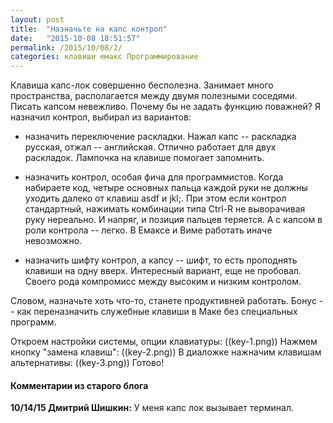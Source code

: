 ```yaml
---
layout: post
title:  "Назначьте на капс контрол"
date:   "2015-10-08 18:51:57"
permalink: /2015/10/08/2/
categories: клавиши емакс Программирование
---
```

Клавиша капс-лок совершенно бесполезна. Занимает много пространства, располагается между двумя полезными соседями. Писать капсом невежливо. Почему бы не задать функцию поважней? Я назначил контрол, выбирал из вариантов:

 - назначить переключение раскладки. Нажал капс -- раскладка русская, отжал -- английская. Отлично работает для двух раскладок. Лампочка на клавише помогает запомнить.

 - назначить контрол, особая фича для программистов. Когда набираете код, четыре основных пальца каждой руки не должны уходить далеко от клавиш asdf и jkl;. При этом если контрол стандартный, нажимать комбинации типа Ctrl-R не выворачивая руку нереально. И напряг, и позиция пальцев теряется. А с капсом в роли контрола -- легко. В Емаксе и Виме работать иначе невозможно.

 - назначить шифту контрол, а капсу -- шифт, то есть проподнять клавиши на одну вверх. Интересный вариант, еще не пробовал. Своего рода компромисс между высоким и низким контролом.

Словом, назначьте хоть что-то, станете продуктивней работать. Бонус -- как переназначить служебные клавиши в Маке без специальных программ.

Откроем настройки системы, опции клавиатуры:
((key-1.png))
Нажмем кнопку "замена клавиш":
((key-2.png))
В диаложке нажначим клавишам альтернативы:
((key-3.png))
 Готово!



#### Комментарии из старого блога


**10/14/15 Дмитрий Шишкин:** У меня капс лок вызывает терминал.




